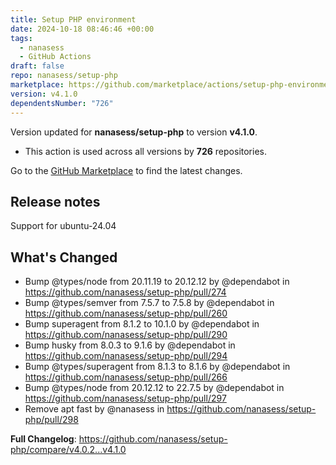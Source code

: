 ```yaml
---
title: Setup PHP environment
date: 2024-10-18 08:46:46 +00:00
tags:
  - nanasess
  - GitHub Actions
draft: false
repo: nanasess/setup-php
marketplace: https://github.com/marketplace/actions/setup-php-environment
version: v4.1.0
dependentsNumber: "726"
---
```



Version updated for **nanasess/setup-php** to version **v4.1.0**.
- This action is used across all versions by **726** repositories.

Go to the [GitHub Marketplace](https://github.com/marketplace/actions/setup-php-environment) to find the latest changes.

## Release notes

Support for ubuntu-24.04

## What's Changed
* Bump @types/node from 20.11.19 to 20.12.12 by @dependabot in https://github.com/nanasess/setup-php/pull/274
* Bump @types/semver from 7.5.7 to 7.5.8 by @dependabot in https://github.com/nanasess/setup-php/pull/260
* Bump superagent from 8.1.2 to 10.1.0 by @dependabot in https://github.com/nanasess/setup-php/pull/290
* Bump husky from 8.0.3 to 9.1.6 by @dependabot in https://github.com/nanasess/setup-php/pull/294
* Bump @types/superagent from 8.1.3 to 8.1.6 by @dependabot in https://github.com/nanasess/setup-php/pull/266
* Bump @types/node from 20.12.12 to 22.7.5 by @dependabot in https://github.com/nanasess/setup-php/pull/297
* Remove apt fast by @nanasess in https://github.com/nanasess/setup-php/pull/298


**Full Changelog**: https://github.com/nanasess/setup-php/compare/v4.0.2...v4.1.0
